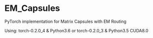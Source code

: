 # EM_Capsules
PyTorch implementation for Matrix Capsules with EM Routing

Using:
  torch-0.2.0_4 & Python3.6  or  torch-0.2.0_3 & Python3.5
  CUDA8.0
